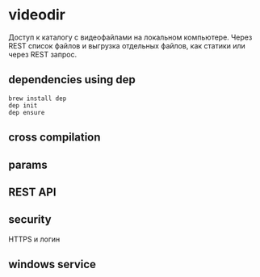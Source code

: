 videodir
========

Доступ к каталогу с видеофайлами на локальном компьютере.
Через REST список файлов и выгрузка отдельных файлов, как статики
или через REST запрос.

dependencies using dep
----------------------

    brew install dep
    dep init
    dep ensure

cross compilation
-----------------

params
------

REST API
--------

security
--------

HTTPS и логин

windows service
---------------